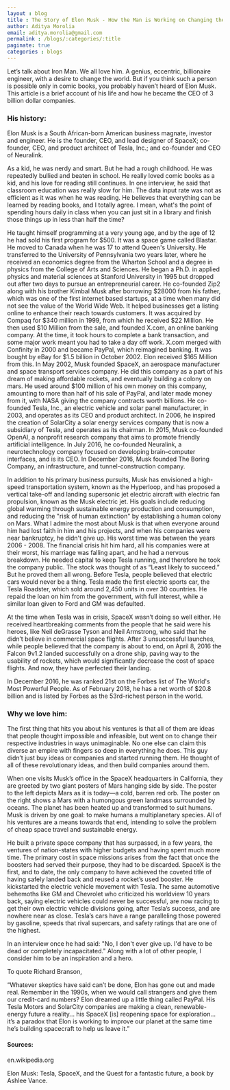 ```yaml
---
layout : blog
title : The Story of Elon Musk - How the Man is Working on Changing the World. Literally.
author: Aditya Morolia
email: aditya.morolia@gmail.com
permalink : /blogs/:categories/:title
paginate: true
categories : blogs
---
```


Let’s talk about Iron Man. We all love him. A genius, eccentric, billionaire engineer, with a desire to change the world. But if you think such a person is possible only in comic books, you probably haven’t heard of Elon Musk. This article is a brief account of his life and how he became the CEO of 3 billion dollar companies.

### His history:

Elon Musk is a South African-born American business magnate, investor and engineer. He is the founder, CEO, and lead designer of SpaceX; co-founder, CEO, and product architect of Tesla, Inc.; and co-founder and CEO of Neuralink.


As a kid, he was nerdy and smart. But he had a rough childhood. He was repeatedly bullied and beaten in school. He really loved comic books as a kid, and his love for reading still continues. In one interview, he said that classroom education was really slow for him. The data input rate was not as efficient as it was when he was reading. He believes that everything can be learned by reading books, and I totally agree. I mean, what's the point of spending hours daily in class when you can just sit in a library and finish those things up in less than half the time?

He taught himself programming at a very young age, and by the age of 12 he had sold his first program for $500. It was a space game called Blastar. He moved to Canada when he was 17 to attend Queen's University. He transferred to the University of Pennsylvania two years later, where he received an economics degree from the Wharton School and a degree in physics from the College of Arts and Sciences. He began a Ph.D. in applied physics and material sciences at Stanford University in 1995 but dropped out after two days to pursue an entrepreneurial career. He co-founded Zip2 along with his brother Kimbal Musk after borrowing $28000 from his father, which was one of the first internet based startups, at a time when many did not see the value of the World Wide Web. It helped businesses get a listing online to enhance their reach towards customers. It was acquired by Compaq for $340 million in 1999, from which he received $22 Million. He then used $10 Million from the sale, and founded X.com, an online banking company. At the time, it took hours to complete a bank transaction, and some major work meant you had to take a day off work. X.com merged with Confinity in 2000 and became PayPal, which reimagined banking. It was bought by eBay for $1.5 billion in October 2002. Elon received $165 Million from this. In May 2002, Musk founded SpaceX, an aerospace manufacturer and space transport services company. He did this company as a part of his dream of making affordable rockets, and eventually building a colony on mars. He used around $100 million of his own money on this company, amounting to more than half of his sale of PayPal, and later made money from it, with NASA giving the company contracts worth billions. He co-founded Tesla, Inc., an electric vehicle and solar panel manufacturer, in 2003, and operates as its CEO and product architect. In 2006, he inspired the creation of SolarCity a solar energy services company that is now a subsidiary of Tesla, and operates as its chairman. In 2015, Musk co-founded OpenAI, a nonprofit research company that aims to promote friendly artificial intelligence. In July 2016, he co-founded Neuralink, a neurotechnology company focused on developing brain–computer interfaces, and is its CEO. In December 2016, Musk founded The Boring Company, an infrastructure, and tunnel-construction company.


In addition to his primary business pursuits, Musk has envisioned a high-speed transportation system, known as the Hyperloop, and has proposed a vertical take-off and landing supersonic jet electric aircraft with electric fan propulsion, known as the Musk electric jet. His goals include reducing global warming through sustainable energy production and consumption, and reducing the "risk of human extinction" by establishing a human colony on Mars. What I admire the most about Musk is that when everyone around him had lost faith in him and his projects, and when his companies were near bankruptcy, he didn't give up. His worst time was between the years 2006 - 2008. The financial crisis hit him hard, all his companies were at their worst, his marriage was falling apart, and he had a nervous breakdown. He needed capital to keep Tesla running, and therefore he took the company public. The stock was thought of as “Least likely to succeed.” But he proved them all wrong. Before Tesla, people believed that electric cars would never be a thing. Tesla made the first electric sports car, the Tesla Roadster, which sold around 2,450 units in over 30 countries. He repaid the loan on him from the government, with full interest, while a similar loan given to Ford and GM was defaulted.

At the time when Tesla was in crisis, SpaceX wasn’t doing so well either. He received heartbreaking comments from the people that he said were his heroes, like Neil deGrasse Tyson and Neil Armstrong, who said that he didn’t believe in commercial space flights. After 3 unsuccessful launches, while people believed that the company is about to end, on April 8, 2016 the Falcon 9v1.2 landed successfully on a drone ship, paving way to the usability of rockets, which would significantly decrease the cost of space flights. And now, they have perfected their landing.


In December 2016, he was ranked 21st on the Forbes list of The World's Most Powerful People. As of February 2018, he has a net worth of $20.8 billion and is listed by Forbes as the 53rd-richest person in the world.

### Why we love him:

The first thing that hits you about his ventures is that all of them are ideas that people thought impossible and infeasible, but went on to change their respective industries in ways unimaginable. No one else can claim this diverse an empire with fingers so deep in everything he does. This guy didn’t just buy ideas or companies and started running them. He thought of all of these revolutionary ideas, and then build companies around them.


When one visits Musk’s office in the SpaceX headquarters in California, they are greeted by two giant posters of Mars hanging side by side. The poster to the left depicts Mars as it is today—a cold, barren red orb. The poster on the right shows a Mars with a humongous green landmass surrounded by oceans. The planet has been heated up and transformed to suit humans. Musk is driven by one goal: to make humans a multiplanetary species. All of his ventures are a means towards that end, intending to solve the problem of cheap space travel and sustainable energy.

He built a private space company that has surpassed, in a few years, the ventures of nation-states with higher budgets and having spent much more time. The primary cost in space missions arises from the fact that once the boosters had served their purpose, they had to be discarded. SpaceX is the first, and to date, the only company to have achieved the coveted title of having safely landed back and reused a rocket’s used booster. He kickstarted the electric vehicle movement with Tesla. The same automotive behemoths like GM and Chevrolet who criticized his worldview 10 years back, saying electric vehicles could never be successful, are now racing to get their own electric vehicle divisions going, after Tesla’s success, and are nowhere near as close. Tesla’s cars have a range paralleling those powered by gasoline, speeds that rival supercars, and safety ratings that are one of the highest.

In an interview once he had said: "No, I don't ever give up. I'd have to be dead or completely incapacitated." Along with a lot of other people, I consider him to be an inspiration and a hero.

To quote Richard Branson,

“Whatever skeptics have said can’t be done, Elon has gone out and made real. Remember in the 1990s, when we would call strangers and give them our credit-card numbers? Elon dreamed up a little thing called PayPal. His Tesla Motors and SolarCity companies are making a clean, renewable-energy future a reality... his SpaceX [is] reopening space for exploration…it’s a paradox that Elon is working to improve our planet at the same time he’s building spacecraft to help us leave it.”

#### Sources:
en.wikipedia.org

Elon Musk: Tesla, SpaceX, and the Quest for a fantastic future, a book by Ashlee Vance.
